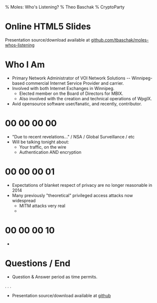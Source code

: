 % Moles: Who's Listening?
% Theo Baschak
% CryptoParty


# Online HTML5 Slides

Presentation source/download available at [github.com/tbaschak/moles-whos-listening](https://github.com/tbaschak/moles-whos-listening)

# Who I Am

*	Primary Network Administrator of VOI Network Solutions -- Winnipeg-based commercial Internet Service Provider and carrier.
*	Involved with both Internet Exchanges in Winnipeg.
	*	Elected member on the Board of Directors for MBIX.
	*	Also involved with the creation and technical operations of WpgIX.
*	Avid opensource software user/fanatic, and recently, contributor.

# 00 00 00 00

*	"Due to recent revelations..." / NSA / Global Surveillance / etc
*	Will be talking tonight about:
	*	Your traffic, on the wire
	*	Authentication AND encryption

# 00 00 00 01

*	Expectations of blanket respect of privacy are no longer reasonable in 2014
*	Many previously "theoretical" privileged access attacks now widespread
	*	MITM attacks very real
	*	

# 00 00 00 10

*	

# Questions / End

*	Question & Answer period as time permits.

. . .

*	Presentation source/download available at [github](https://github.com/tbaschak/moles-whos-listening)
